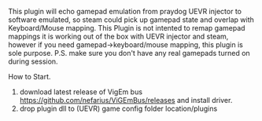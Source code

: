 This plugin will echo gamepad emulation from praydog UEVR injector to software emulated, so steam could pick up gamepad state and overlap with Keyboard/Mouse mapping. 
This Plugin is not intented to remap gamepad mappings it is working out of the box with UEVR injector and steam, however if you need gamepad->keyboard/mouse mapping, this plugin is sole purpose.
P.S. make sure you don't have any real gamepads turned on during session.

How to Start.
1. download latest release of VigEm bus https://github.com/nefarius/ViGEmBus/releases and install driver.
2. drop plugin dll to (UEVR) game config folder location/plugins
 
